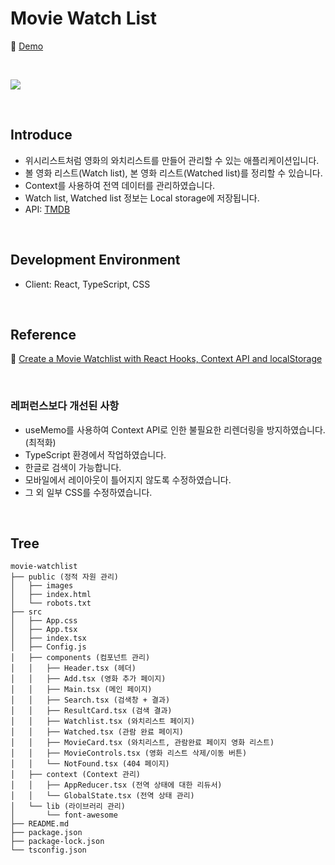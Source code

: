 # Movie Watch List

📎 [Demo](https://nemo-movie-watch-list.herokuapp.com/)

<br/>

![](./public/images/movie-watch-list-16_9.gif)

<br />

## Introduce
- 위시리스트처럼 영화의 와치리스트를 만들어 관리할 수 있는 애플리케이션입니다.
- 볼 영화 리스트(Watch list), 본 영화 리스트(Watched list)를 정리할 수 있습니다.
- Context를 사용하여 전역 데이터를 관리하였습니다.
- Watch list, Watched list 정보는 Local storage에 저장됩니다.
- API: [TMDB](https://www.themoviedb.org/?language=ko)

<br/>

## Development Environment
- Client: React, TypeScript, CSS

<br/>

## Reference
📎 [Create a Movie Watchlist with React Hooks, Context API and localStorage](https://youtu.be/1eO_hNYzaSc)

<br/>


### 레퍼런스보다 개선된 사항
- useMemo를 사용하여 Context API로 인한 불필요한 리렌더링을 방지하였습니다. (최적화)
- TypeScript 환경에서 작업하였습니다.
- 한글로 검색이 가능합니다.
- 모바일에서 레이아웃이 틀어지지 않도록 수정하였습니다.
- 그 외 일부 CSS를 수정하였습니다.

<br/>


## Tree
```
movie-watchlist
├── public (정적 자원 관리)
│   ├── images
│   ├── index.html
│   └── robots.txt
├── src
│   ├── App.css
│   ├── App.tsx
│   ├── index.tsx
│   ├── Config.js
│   ├── components (컴포넌트 관리)
│   │   ├── Header.tsx (헤더)
│   │   ├── Add.tsx (영화 추가 페이지)
│   │   ├── Main.tsx (메인 페이지)
│   │   ├── Search.tsx (검색창 + 결과)
│   │   ├── ResultCard.tsx (검색 결과)
│   │   ├── Watchlist.tsx (와치리스트 페이지)
│   │   ├── Watched.tsx (관람 완료 페이지)
│   │   ├── MovieCard.tsx (와치리스트, 관람완료 페이지 영화 리스트)
│   │   ├── MovieControls.tsx (영화 리스트 삭제/이동 버튼)
│   │   └── NotFound.tsx (404 페이지)
│   ├── context (Context 관리)
│   │   ├── AppReducer.tsx (전역 상태에 대한 리듀서)
│   │   └── GlobalState.tsx (전역 상태 관리)
│   └── lib (라이브러리 관리)
│       └── font-awesome
├── README.md
├── package.json
├── package-lock.json
└── tsconfig.json
```

